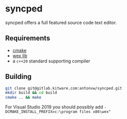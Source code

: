 # syncped

syncped offers a full featured source code text editor.

## Requirements

- [cmake](http://www.cmake.org/)
- [wex lib](https://github.com/antonvw/wex/)
- a `c++20` standard supporting compiler

## Building

```bash
git clone git@gitlab.kitware.com:antonvw/syncped.git
mkdir build && cd build
cmake .. && make
```

For Visual Studio 2019 you should possibly add
`-DCMAKE_INSTALL_PREFIX=c:\program files x86\wex"`
